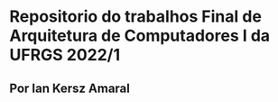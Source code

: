 # Repositorio do trabalhos Final de Arquitetura de Computadores I da UFRGS 2022/1

## Por Ian Kersz Amaral
